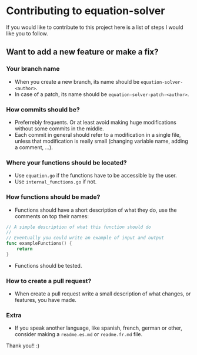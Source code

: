 # Contributing to equation-solver

If you would like to contribute to this project here is a list of steps I would like you to follow.

## Want to add a new feature or make a fix?
### Your branch name
- When you create a new branch, its name should be `equation-solver-<author>`.
- In case of a patch, its name should be `equation-solver-patch-<author>`.

### How commits should be?
- Preferrebly frequents. Or at least avoid making huge modifications without some commits in the middle.
- Each commit in general should refer to a modification in a single file, unless that modification is really small (changing variable name, adding a comment, ...).

### Where your functions should be located?
- Use `equation.go` if the functions have to be accessible by the user.
- Use `internal_functions.go` if not.

### How functions should be made?
- Functions should have a short description of what they do, use the comments on top their names:
```go
// A simple description of what this function should do
//
// Eventually you could write an example of input and output
func exampleFunctions() {
    return
} 
```
- Functions should be tested.

### How to create a pull request?
- When create a pull request write a small description of what changes, or features, you have made.

### Extra
- If you speak another language, like spanish, french, german or other, consider making a `readme.es.md` or `readme.fr.md` file.

Thank you!! :)